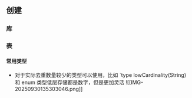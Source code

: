 
## 创建
### 库

### 表

#### 常用类型
- 对于实际去重数量较少的类型可以使用，比如 `type lowCardinality(String)
  和 enum 类型低层存储都是数字，但是更加灵活
![[IMG-20250930135303046.png]]
